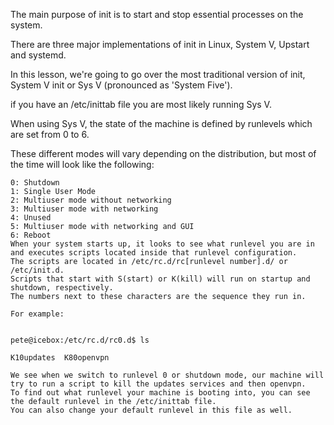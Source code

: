 The main purpose of init is to start and stop essential processes on the system. 

There are three major implementations of init in Linux, System V, Upstart and systemd. 

In this lesson, we're going to go over the most traditional version of init, System V init or Sys V (pronounced as 'System Five').

if you have an /etc/inittab file you are most likely running Sys V.

When using Sys V, the state of the machine is defined by runlevels which are set from 0 to 6. 

These different modes will vary depending on the distribution, but most of the time will look like the following:

    0: Shutdown
    1: Single User Mode
    2: Multiuser mode without networking
    3: Multiuser mode with networking
    4: Unused
    5: Multiuser mode with networking and GUI
    6: Reboot
    When your system starts up, it looks to see what runlevel you are in and executes scripts located inside that runlevel configuration. 
    The scripts are located in /etc/rc.d/rc[runlevel number].d/ or /etc/init.d. 
    Scripts that start with S(start) or K(kill) will run on startup and shutdown, respectively. 
    The numbers next to these characters are the sequence they run in.

    For example:


    pete@icebox:/etc/rc.d/rc0.d$ ls

    K10updates  K80openvpn        

    We see when we switch to runlevel 0 or shutdown mode, our machine will try to run a script to kill the updates services and then openvpn. 
    To find out what runlevel your machine is booting into, you can see the default runlevel in the /etc/inittab file. 
    You can also change your default runlevel in this file as well.
